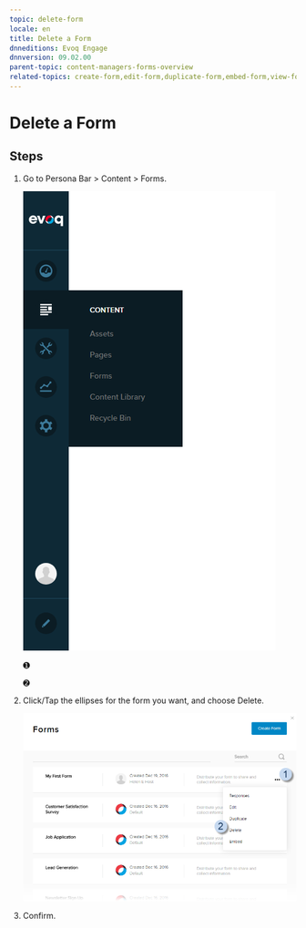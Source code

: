 ```yaml
---
topic: delete-form
locale: en
title: Delete a Form
dnneditions: Evoq Engage
dnnversion: 09.02.00
parent-topic: content-managers-forms-overview
related-topics: create-form,edit-form,duplicate-form,embed-form,view-form-responses,content-fields-versus-form-fields
---
```


# Delete a Form

## Steps

1.  Go to Persona Bar \> Content \> Forms.
    
    ![Persona Bar > Content > Forms](/images/scr-pbar-cmg-Content-E91.png)
    
    ➊
    
    ➋
    
2.  Click/Tap the ellipses for the form you want, and choose Delete.
    
      
    
    ![Click/Tap the ellipses for the form > Delete](/images/scr-Forms-List-ellipsesmenu-Delete.png)
    
      
    
3.  Confirm.